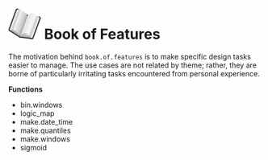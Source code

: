 # ![book](book_small.png) Book of Features

The motivation behind `book.of.features` is to make specific design tasks easier to manage.  The use cases are not related by theme; rather, they are borne of particularly irritating tasks encountered from personal experience.

**Functions**

>
- bin.windows
- logic_map
- make.date_time
- make.quantiles
- make.windows
- sigmoid
